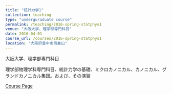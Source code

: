 ```yaml
---
title: "統計力学1"
collection: teaching
type: "underguraduate course"
permalink: /teaching/2016-spring-statphys1
venue: "大阪大学、理学部専門科目"
date: 2016-04-01
course_url: /courses/2016-spring-statphys1
location: "大阪府豊中市待兼山"
---
```


大阪大学、理学部専門科目

理学部物理学科専門科目、統計力学の基礎、ミクロカノニカル、カノニカル、グランドカノニカル集団。および、その演習


<a href='https://stsykw.github.io/courses/2016-spring-statphys1'>Course Page</a>

